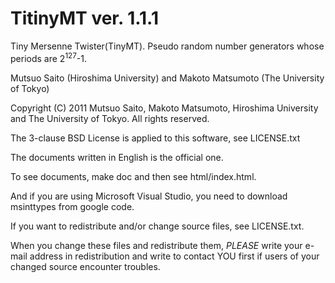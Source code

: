 TitinyMT ver. 1.1.1
===================

Tiny Mersenne Twister(TinyMT).
Pseudo random number generators whose periods are 2<sup>127</sup>-1.

Mutsuo Saito (Hiroshima University) and
Makoto Matsumoto (The University of Tokyo)

Copyright (C) 2011 Mutsuo Saito, Makoto Matsumoto,
Hiroshima University and The University of Tokyo.
All rights reserved.

The 3-clause BSD License is applied to this software, see
LICENSE.txt

The documents written in English is the official one.

To see documents, make doc and then see html/index.html.

And if you are using Microsoft Visual Studio, you need to
download msinttypes from google code.

If you want to redistribute and/or change source files, see LICENSE.txt.

When you change these files and redistribute them, *PLEASE* write your
e-mail address in redistribution and write to contact YOU first if
users of your changed source encounter troubles.
